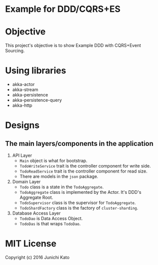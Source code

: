 # Example for DDD/CQRS+ES

# Objective

This project's objective is to show Example DDD with CQRS+Event Sourcing.

# Using libraries

- akka-actor
- akka-stream
- akka-persistence
- akka-persistence-query
- akka-http

# Designs

## The main layers/components in the application

1. API Layer
    - `Main` object is what for bootstrap.
    - `TodoWriteService` trait is the controller component for write side.
    - `TodoReadService` trait is the controller component for read size.
    - There are models in the `json` package.
1. Domain Layer
    - `Todo` class is a state in the `TodoAggregate`.
    - `TodoAggregate` class is implemented by the Actor. It's DDD's Aggregate Root.
    - `TodoSupervisor` class is the supervisor for `TodoAggregate`.
    - `TodoShardFactory` class is the factory of `cluster-sharding`.
1. Database Access Layer
    - `TodoDao` is Data Access Object.
    - `TodoDas` is that wraps `TodoDao`.

# MIT License

Copyright (c) 2016 Junichi Kato
